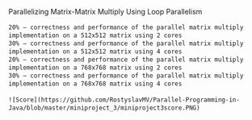 Parallelizing Matrix-Matrix Multiply Using Loop Parallelism

    20% – correctness and performance of the parallel matrix multiply implementation on a 512x512 matrix using 2 cores
    30% – correctness and performance of the parallel matrix multiply implementation on a 512x512 matrix using 4 cores
    20% – correctness and performance of the parallel matrix multiply implementation on a 768x768 matrix using 2 cores
    30% – correctness and performance of the parallel matrix multiply implementation on a 768x768 matrix using 4 cores
    
    ![Score](https://github.com/RostyslavMV/Parallel-Programming-in-Java/blob/master/miniproject_3/miniproject3score.PNG)
